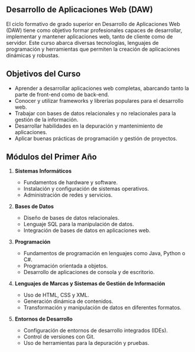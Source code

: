 ## Desarrollo de Aplicaciones Web (DAW)

El ciclo formativo de grado superior en Desarrollo de Aplicaciones Web (DAW) tiene como objetivo formar profesionales capaces de desarrollar, implementar y mantener aplicaciones web, tanto de cliente como de servidor. Este curso abarca diversas tecnologías, lenguajes de programación y herramientas que permiten la creación de aplicaciones dinámicas y robustas.

## Objetivos del Curso

- Aprender a desarrollar aplicaciones web completas, abarcando tanto la parte de front-end como de back-end.
- Conocer y utilizar frameworks y librerías populares para el desarrollo web.
- Trabajar con bases de datos relacionales y no relacionales para la gestión de la información.
- Desarrollar habilidades en la depuración y mantenimiento de aplicaciones.
- Aplicar buenas prácticas de programación y gestión de proyectos.

## Módulos del Primer Año

1. **Sistemas Informáticos**
   - Fundamentos de hardware y software.
   - Instalación y configuración de sistemas operativos.
   - Administración de redes y servicios.

2. **Bases de Datos**
   - Diseño de bases de datos relacionales.
   - Lenguaje SQL para la manipulación de datos.
   - Integración de bases de datos en aplicaciones web.

3. **Programación**
   - Fundamentos de programación en lenguajes como Java, Python o C#.
   - Programación orientada a objetos.
   - Desarrollo de aplicaciones de consola y de escritorio.

4. **Lenguajes de Marcas y Sistemas de Gestión de Información**
   - Uso de HTML, CSS y XML.
   - Generación dinámica de contenidos.
   - Transformación y manipulación de datos en diferentes formatos.

5. **Entornos de Desarrollo**
   - Configuración de entornos de desarrollo integrados (IDEs).
   - Control de versiones con Git.
   - Uso de herramientas para la depuración y pruebas.
